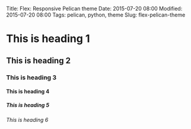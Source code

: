 Title: Flex: Responsive Pelican theme
Date: 2015-07-20 08:00
Modified: 2015-07-20 08:00
Tags: pelican, python, theme
Slug: flex-pelican-theme

# This is heading 1
## This is heading 2
### This is heading 3
#### This is heading 4
##### This is heading 5
###### This is heading 6
